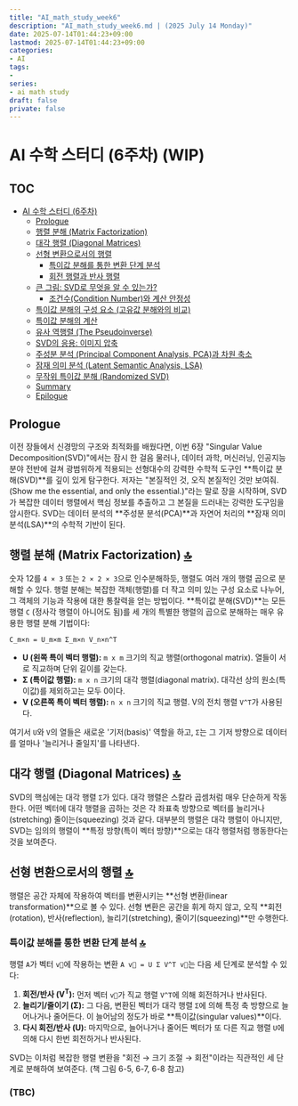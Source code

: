 ```yaml
---
title: "AI_math_study_week6"
description: "AI_math_study_week6.md | (2025 July 14 Monday)"
date: 2025-07-14T01:44:23+09:00
lastmod: 2025-07-14T01:44:23+09:00
categories: 
- AI
tags: 
- 
series:
- ai math study
draft: false
private: false
---
```


# AI 수학 스터디 (6주차) (WIP)

## TOC
- [AI 수학 스터디 (6주차)](#ai-수학-스터디-6주차)
  - [Prologue](#prologue)
  - [행렬 분해 (Matrix Factorization)](#h2-1)
  - [대각 행렬 (Diagonal Matrices)](#h2-2)
  - [선형 변환으로서의 행렬](#h2-3)
    - [특이값 분해를 통한 변환 단계 분석](#h2-3-1)
    - [회전 행렬과 반사 행렬](#h2-3-2)
  - [큰 그림: SVD로 무엇을 알 수 있는가?](#h2-4)
    - [조건수(Condition Number)와 계산 안정성](#h2-4-1)
  - [특이값 분해의 구성 요소 (고유값 분해와의 비교)](#h2-5)
  - [특이값 분해의 계산](#h2-6)
  - [유사 역행렬 (The Pseudoinverse)](#h2-7)
  - [SVD의 응용: 이미지 압축](#h2-8)
  - [주성분 분석 (Principal Component Analysis, PCA)과 차원 축소](#h2-9)
  - [잠재 의미 분석 (Latent Semantic Analysis, LSA)](#h2-10)
  - [무작위 특이값 분해 (Randomized SVD)](#h2-11)
  - [Summary](#summary)
  - [Epilogue](#epilogue)

## Prologue
이전 장들에서 신경망의 구조와 최적화를 배웠다면, 이번 6장 "Singular Value Decomposition(SVD)"에서는 잠시 한 걸음 물러나, 데이터 과학, 머신러닝, 인공지능 분야 전반에 걸쳐 광범위하게 적용되는 선형대수의 강력한 수학적 도구인 **특이값 분해(SVD)**를 깊이 있게 탐구한다. 저자는 "본질적인 것, 오직 본질적인 것만 보여줘.(Show me the essential, and only the essential.)"라는 말로 장을 시작하며, SVD가 복잡한 데이터 행렬에서 핵심 정보를 추출하고 그 본질을 드러내는 강력한 도구임을 암시한다. SVD는 데이터 분석의 **주성분 분석(PCA)**과 자연어 처리의 **잠재 의미 분석(LSA)**의 수학적 기반이 된다.

## 행렬 분해 (Matrix Factorization) [🔝](#toc) <a id="h2-1"></a>
숫자 12를 `4 × 3` 또는 `2 × 2 × 3`으로 인수분해하듯, 행렬도 여러 개의 행렬 곱으로 분해할 수 있다. 행렬 분해는 복잡한 객체(행렬)를 더 작고 의미 있는 구성 요소로 나누어, 그 객체의 기능과 작용에 대한 통찰력을 얻는 방법이다.
**특이값 분해(SVD)**는 모든 행렬 `C` (정사각 행렬이 아니어도 됨)를 세 개의 특별한 행렬의 곱으로 분해하는 매우 유용한 행렬 분해 기법이다:

`C_m×n = U_m×m Σ_m×n V_n×n^T`

*   **U (왼쪽 특이 벡터 행렬):** `m x m` 크기의 직교 행렬(orthogonal matrix). 열들이 서로 직교하며 단위 길이를 갖는다.
*   **Σ (특이값 행렬):** `m x n` 크기의 대각 행렬(diagonal matrix). 대각선 상의 원소(특이값)를 제외하고는 모두 0이다.
*   **V (오른쪽 특이 벡터 행렬):** `n x n` 크기의 직교 행렬. V의 전치 행렬 `V^T`가 사용된다.

여기서 `U`와 `V`의 열들은 새로운 '기저(basis)' 역할을 하고, `Σ`는 그 기저 방향으로 데이터를 얼마나 '늘리거나 줄일지'를 나타낸다.

## 대각 행렬 (Diagonal Matrices) [🔝](#toc) <a id="h2-2"></a>
SVD의 핵심에는 대각 행렬 `Σ`가 있다. 대각 행렬은 스칼라 곱셈처럼 매우 단순하게 작동한다. 어떤 벡터에 대각 행렬을 곱하는 것은 각 좌표축 방향으로 벡터를 늘리거나(stretching) 줄이는(squeezing) 것과 같다. 대부분의 행렬은 대각 행렬이 아니지만, SVD는 임의의 행렬이 **특정 방향(특이 벡터 방향)**으로는 대각 행렬처럼 행동한다는 것을 보여준다.

## 선형 변환으로서의 행렬 [🔝](#toc) <a id="h2-3"></a>
행렬은 공간 자체에 작용하여 벡터를 변환시키는 **선형 변환(linear transformation)**으로 볼 수 있다. 선형 변환은 공간을 휘게 하지 않고, 오직 **회전(rotation), 반사(reflection), 늘리기(stretching), 줄이기(squeezing)**만 수행한다.

### 특이값 분해를 통한 변환 단계 분석 [🔝](#toc) <a id="h2-3-1"></a>
행렬 `A`가 벡터 `v⃗`에 작용하는 변환 `A v⃗ = U Σ V^T v⃗`는 다음 세 단계로 분석할 수 있다:
1.  **회전/반사 (V<sup>T</sup>):** 먼저 벡터 `v⃗`가 직교 행렬 `V^T`에 의해 회전하거나 반사된다.
2.  **늘리기/줄이기 (Σ):** 그 다음, 변환된 벡터가 대각 행렬 `Σ`에 의해 특정 축 방향으로 늘어나거나 줄어든다. 이 늘어남의 정도가 바로 **특이값(singular values)**이다.
3.  **다시 회전/반사 (U):** 마지막으로, 늘어나거나 줄어든 벡터가 또 다른 직교 행렬 `U`에 의해 다시 한번 회전하거나 반사된다.

SVD는 이처럼 복잡한 행렬 변환을 "회전 → 크기 조절 → 회전"이라는 직관적인 세 단계로 분해하여 보여준다.
(책 그림 6-5, 6-7, 6-8 참고)

### (TBC)

